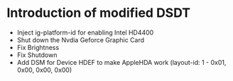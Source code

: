Introduction of modified DSDT
=======================

* Inject ig-platform-id for enabling Intel HD4400
* Shut down the Nvdia Geforce Graphic Card
* Fix Brightness
* Fix Shutdown
* Add DSM for Device HDEF to make AppleHDA work (layout-id: 1 - 0x01, 0x00, 0x00, 0x00)